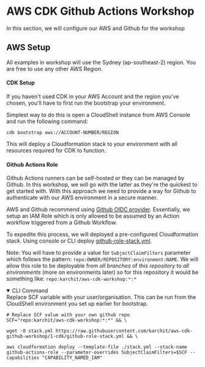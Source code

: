 # AWS CDK Github Actions Workshop

In this section, we will configure our AWS and Github for the workshop

## AWS Setup

All examples in workshop will use the Sydney (ap-southeast-2) region. You are free to use any other AWS Region.  

#### CDK Setup
If you haven't used CDK in your AWS Account and the region you've chosen, you'll have to first run the bootstrap your environment. 

Simplest way to do this is open a CloudShell instance from AWS Console and run the following command:

```shell
cdk bootstrap aws://ACCOUNT-NUMBER/REGION
```
This will deploy a Cloudformation stack to your environment with all resources required for CDK to function.

#### Github Actions Role
Github Actions runners can be self-hosted or they can be managed by Github. In this workshop, we will go with the latter as they're the quickest to get started with. With this approach we need to provide a way for Github to authenticate with our AWS environment in a secure manner. 

AWS and Github recommend using [Github OIDC provider](https://docs.github.com/en/actions/deployment/security-hardening-your-deployments/configuring-openid-connect-in-amazon-web-services). Essentially, we setup an IAM Role which is only allowed to be assumed by an Action workflow triggered from a Github Workflow.

To expedite this process, we will deployed a pre-configured Cloudformation stack. Using console or CLI deploy [github-role-stack.yml](./github-role-stack.yml). 

Note: You will have to provide a value for `SubjectClaimFilters` parameter which follows the pattern: `repo:OWNER/REPOSITORY:environment:NAME`. We will allow this role to be deployable from _all branches_ of _this repository_ to _all environments_ (more on environments later) so for this repository it would be something like: `repo:karchit/aws-cdk-workshop:*:*`

<details open>
    <summary>CLI Command</summary>
    Replace SCF variable with your user/organisation. This can be run from the CloudShell environment you set up earlier for bootstrap.

```shell
# Replace SCF value with your own github repo
SCF="repo:karchit/aws-cdk-workshop:*:*" && \

wget -O stack.yml https://raw.githubusercontent.com/karchit/aws-cdk-github-workshop/1-cdk/github-role-stack.yml && \

aws cloudformation deploy --template-file ./stack.yml --stack-name github-actions-role --parameter-overrides SubjectClaimFilters=$SCF --capabilities "CAPABILITY_NAMED_IAM"
```
</details>
 